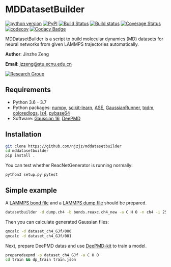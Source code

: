# MDDatasetBuilder

[![python version](https://img.shields.io/pypi/pyversions/mddatasetbuilder.svg?logo=python&logoColor=white)](https://pypi.org/project/mddatasetbuilder)
[![PyPI](https://img.shields.io/pypi/v/mddatasetbuilder.svg)](https://pypi.org/project/mddatasetbuilder)
[![Build Status](https://travis-ci.com/njzjz/mddatasetbuilder.svg?branch=master)](https://travis-ci.com/njzjz/mddatasetbuilder)
[![Build status](https://ci.appveyor.com/api/projects/status/70v6eefoe8mgdjtu?svg=true)](https://ci.appveyor.com/project/jzzeng/mddatasetbuilder)
[![Coverage Status](https://coveralls.io/repos/github/njzjz/mddatasetbuilder/badge.svg?branch=master)](https://coveralls.io/github/njzjz/mddatasetbuilder?branch=master)
[![codecov](https://codecov.io/gh/njzjz/mddatasetbuilder/branch/master/graph/badge.svg)](https://codecov.io/gh/njzjz/mddatasetbuilder)
[![Codacy Badge](https://api.codacy.com/project/badge/Grade/924ce85b916040079fb453785ec673f9)](https://www.codacy.com/app/jzzeng/mddatasetbuilder?utm_source=github.com&amp;utm_medium=referral&amp;utm_content=njzjz/mddatasetbuilder&amp;utm_campaign=Badge_Grade)

MDDatasetBuilder is a script to build molecular dynamics (MD) datasets for neural networks from given LAMMPS trajectories automatically.

**Author**: Jinzhe Zeng

**Email**: jzzeng@stu.ecnu.edu.cn

[![Research Group](https://img.shields.io/website-up-down-green-red/http/computchem.cn.svg?label=Research%20Group)](http://computchem.cn)

## Requirements
* Python 3.6 - 3.7
* Python packages:
[numpy](https://github.com/numpy/numpy),
[scikit-learn](https://github.com/scikit-learn/scikit-learn),
[ASE](https://gitlab.com/ase/ase),
[GaussianRunner](https://github.com/njzjz/gaussianrunner),
[tqdm](https://github.com/tqdm/tqdm),
[coloredlogs](https://github.com/xolox/python-coloredlogs),
[lz4](https://github.com/python-lz4/python-lz4),
[pybase64](https://github.com/mayeut/pybase64)
* Software:
[Gaussian 16](http://gaussian.com/),
[DeePMD](https://github.com/deepmodeling/deepmd-kit)

## Installation

```sh
git clone https://github.com/njzjz/mddatasetbuilder
cd mddatasetbuilder
pip install .
```

You can test whether ReacNetGenerator is running normally:
```sh
python3 setup.py pytest
```

## Simple example

A [LAMMPS bond file](http://lammps.sandia.gov/doc/fix_reax_bonds.html) and a [LAMMPS dump file](https://lammps.sandia.gov/doc/dump.html) should be prepared.

```bash
datasetbuilder -d dump.ch4 -b bonds.reaxc.ch4_new -a C H O -n ch4 -i 25
```

Then you can calculate generated Gaussian files:

```bash
qmcalc -d dataset_ch4_GJf/000
qmcalc -d dataset_ch4_GJf/001
```

Next, prepare DeePMD datas and use [DeePMD-kit](https://github.com/deepmodeling/deepmd-kit) to train a model.

```bash
preparedeepmd -p dataset_ch4_GJf -a C H O
cd train && dp_train train.json
```
